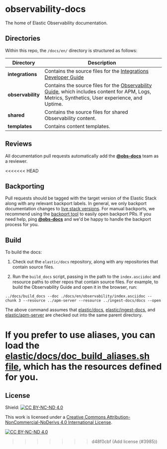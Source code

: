 # observability-docs

The home of Elastic Observability documentation.

## Directories

Within this repo, the `/docs/en/` directory is structured as follows:

| Directory             | Description |
| --------------------- | ----------- |
| __integrations__      | Contains the source files for the [Integrations Developer Guide](https://www.elastic.co/guide/en/integrations-developer/current/index.html)
| __observability__     | Contains the source files for the [Observability Guide](https://www.elastic.co/guide/en/observability/current/index.html), which includes content for APM, Logs, Metrics, Synthetics, User experience, and Uptime.|
| __shared__ | Contains the source files for shared Observability content.|
| __templates__ | Contains content templates.|

## Reviews

All documentation pull requests automatically add the **[@obs-docs](https://github.com/orgs/elastic/teams/obs-docs)** team as a reviewer.

<<<<<<< HEAD
## Backporting

Pull requests should be tagged with the target version of the Elastic Stack along with any relevant backport labels. In general, we only backport documentation changes to [live stack versions](https://github.com/elastic/docs/blob/master/conf.yaml#L74). For manual backports, we recommend using the [backport tool](https://github.com/sqren/backport) to easily open backport PRs. If you need help, ping **[@obs-docs](https://github.com/orgs/elastic/teams/obs-docs)** and we'd be happy to handle the backport process for you.


## Build

To build the docs:

1. Check out the `elastic/docs` repository, along with any repositories that contain source files.

2. Run the `build_docs` script, passing in the path to the `index.asciidoc` and resource paths to other repos that contain source files. For example, to build the Observability Guide and open it in the browser, run:

```
../docs/build_docs --doc ./docs/en/observability/index.asciidoc --chunk 3 --resource ../apm-server --resource ../ingest-docs/docs --open
```

The above command assumes that [elastic/docs](https://github.com/elastic/docs), [elastic/ingest-docs](https://github.com/elastic/ingest-docs), and [elastic/apm-server](https://github.com/elastic/apm-server) are checked out into the same parent directory.

If you prefer to use aliases, you can load the [elastic/docs/doc_build_aliases.sh file](https://github.com/elastic/docs/blob/master/doc_build_aliases.sh), which has the resources defined for you.
=======
## License

Shield: [![CC BY-NC-ND 4.0][cc-by-nc-nd-shield]][cc-by-nc-nd]

This work is licensed under a
[Creative Commons Attribution-NonCommercial-NoDerivs 4.0 International License][cc-by-nc-nd].

[![CC BY-NC-ND 4.0][cc-by-nc-nd-image]][cc-by-nc-nd]

[cc-by-nc-nd]: http://creativecommons.org/licenses/by-nc-nd/4.0/
[cc-by-nc-nd-image]: https://licensebuttons.net/l/by-nc-nd/4.0/88x31.png
[cc-by-nc-nd-shield]: https://img.shields.io/badge/License-CC%20BY--NC--ND%204.0-lightgrey.svg
>>>>>>> d48f0cbf (Add license (#3985))
